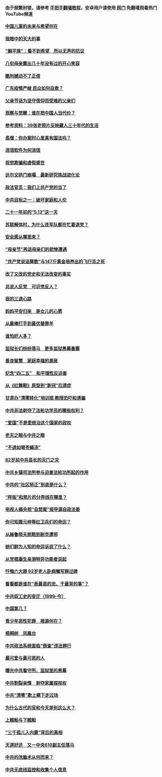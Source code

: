 #### 由于频繁封锁，请参考 [手把手翻墙教程](https://github.com/gfw-breaker/guides/wiki/)，安卓用户请使用 [网门](https://github.com/gfw-breaker/nogfw/blob/master/dl.md?t=07080401) 免翻墙观看热门YouTube频道 

#### [中国儿童的未来与希望何在](../pages/19/427680.md?t=07080401) 

#### [我眼中的天大的事](../pages/19/427619.md?t=07080401) 

#### [“躺平族”：看不到希望　所以无声的抗议](../pages/19/427464.md?t=07080401) 

#### [八旬母亲露出几十年没有过的开心笑容](../pages/19/427429.md?t=07080401) 

#### [酷刑撼动不了正信](../pages/19/427414.md?t=07080401) 

#### [广东疫情严峻 民众如何自救？](../pages/19/427311.md?t=07080401) 

#### [父亲节话为坚守信仰而受难的父亲们](../pages/19/427033.md?t=07080401) 

#### [观察与觉醒：谁在把中国人当代价？](../pages/19/426987.md?t=07080401) 

#### [参考资料：39张老照片反映藏人三十年代的生活](../pages/19/426471.md?t=07080401) 

#### [高僧：你办案时心里真有国法吗？](../pages/19/426530.md?t=07080401) 

#### [流氓软件为何流氓](../pages/19/426531.md?t=07080401) 

#### [视觉欺骗和虚假盛世](../pages/19/426443.md?t=07080401) 

#### [达尔文拱门崩塌　最新研究挑战进化论](../pages/19/426009.md?t=07080401) 

#### [政法官员：我们上共产党的当了](../pages/19/425351.md?t=07080401) 

#### [中共目标之一：破坏家庭和人伦](../pages/19/424454.md?t=07080401) 

#### [二十一年前的“5.13”这一天](../pages/19/424814.md?t=07080401) 

#### [苏联解体时，为什么连军队都在忙着退党？](../pages/19/424335.md?t=07080401) 

#### [安全感从哪里来？](../pages/19/424336.md?t=07080401) 

#### [“母亲节”再话母亲们的悲惨遭遇](../pages/19/424234.md?t=07080401) 

#### [“共产党说话算数”与147斤黄金培养出的飞行员之死](../pages/19/424115.md?t=07080401) 

#### [改了又改的党史和无法改变的事实](../pages/19/424037.md?t=07080401) 

#### [总说人反党　可识党反人？](../pages/19/423820.md?t=07080401) 

#### [我的三退心路](../pages/19/423876.md?t=07080401) 

#### [妈妈平安归来　是女儿的心愿](../pages/19/423947.md?t=07080401) 

#### [从最棒打手到最优替罪羊](../pages/19/423819.md?t=07080401) 

#### [谁怕好人多？](../pages/19/423774.md?t=07080401) 

#### [监狱长们纷纷落马　更多监狱黑幕暴露](../pages/19/423787.md?t=07080401) 

#### [善良智慧　家庭幸福的源泉](../pages/19/423632.md?t=07080401) 

#### [纪念“四二五”　和平理性反迫害](../pages/19/423660.md?t=07080401) 

#### [从《红舞鞋》原型到“新冠”后遗症](../pages/19/423509.md?t=07080401) 

#### [甘肃办“清零转化”培训班 教授恐吓和诱骗](../pages/19/423498.md?t=07080401) 

#### [中共非法剥夺了法轮功学员的哪些权利？](../pages/19/423392.md?t=07080401) 

#### [“爱国”不是爱统治这个国家的政权](../pages/19/423029.md?t=07080401) 

#### [老天之眼与中共之眼](../pages/19/423378.md?t=07080401) 

#### [“不退如喝苍蝇汤”](../pages/19/423287.md?t=07080401) 

#### [82岁前中共县长的灭门之灾](../pages/19/423055.md?t=07080401) 

#### [中共乡镇司法所参与迫害法轮功所起的作用](../pages/19/423064.md?t=07080401) 

#### [中共的“社区矫正”到底是什么？](../pages/19/422870.md?t=07080401) 

#### [“样板”和禁片的分界线在哪里？](../pages/19/422704.md?t=07080401) 

#### [电视人揭央视“自焚案”报导源自政法委](../pages/19/422770.md?t=07080401) 

#### [你可知聂元梓等红卫兵们的命运？](../pages/19/422848.md?t=07080401) 

#### [从赫鲁晓夫脱鞋到耐克遭邪](../pages/19/422826.md?t=07080401) 

#### [她们鲜为人知的命运诉说了什么？](../pages/19/422754.md?t=07080401) 

#### [从党棍康生亲测特异功能者说起](../pages/19/422657.md?t=07080401) 

#### [忏悔六大罪 92岁老人卧病嘱写罪过碑](../pages/19/422750.md?t=07080401) 

#### [看看都是谁在“表最高的忠、干最背的事”？](../pages/19/422703.md?t=07080401) 

#### [中共奴工史的变迁（1999-今）](../pages/19/422656.md?t=07080401) 

#### [中国第几？](../pages/19/422496.md?t=07080401) 

#### [青少年恶性犯罪　根源何在？](../pages/19/422449.md?t=07080401) 

#### [梧桐树　凤凰台](../pages/19/422442.md?t=07080401) 

#### [中共政法系统面临“倒查”违法罪行](../pages/19/422497.md?t=07080401) 

#### [最可爱与最可恶的人](../pages/19/422448.md?t=07080401) 

#### [曝光中共看守所、监狱里的黑幕](../pages/19/422390.md?t=07080401) 

#### [中共割裂亲情　剥夺家属探视权](../pages/19/422364.md?t=07080401) 

#### [中共“清零”欺上瞒下走过场](../pages/19/422306.md?t=07080401) 

#### [为什么古代的官和今天差别这么大？](../pages/19/422228.md?t=07080401) 

#### [上贼船与下贼船](../pages/19/422276.md?t=07080401) 

#### [“三千孤儿入内蒙”背后的真相](../pages/19/422229.md?t=07080401) 

#### [天道好还　又一中央610副主任落马](../pages/19/422155.md?t=07080401) 

#### [中共的洗脑术从何而来？](../pages/19/422154.md?t=07080401) 

#### [中共无底线监控和收集个人信息](../pages/19/422039.md?t=07080401) 

